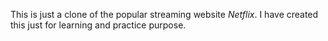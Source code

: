 This is just a clone of the popular streaming website *Netflix*.
I have created this just for learning and practice purpose.

